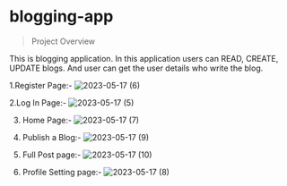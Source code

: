 # blogging-app
>Project Overview

This is blogging application. In this application users can READ, CREATE, UPDATE blogs. And user can get the user details who write the blog.

1.Register Page:-
![2023-05-17 (6)](https://github.com/metaphor07/blogging-app/assets/93358507/8873b9a5-5331-44fa-b55d-9419d7a7c80d)


2.Log In Page:-
![2023-05-17 (5)](https://github.com/metaphor07/blogging-app/assets/93358507/00a29b41-c0e3-4393-8224-8c66b36342fd)


3. Home Page:-
![2023-05-17 (7)](https://github.com/metaphor07/blogging-app/assets/93358507/2df39b37-6323-4869-abe4-4f67a8222dd9)


4. Publish a Blog:-
![2023-05-17 (9)](https://github.com/metaphor07/blogging-app/assets/93358507/11b5649b-e4c1-4544-9e52-7545d2ab2f93)


5. Full Post page:-
![2023-05-17 (10)](https://github.com/metaphor07/blogging-app/assets/93358507/c2c6e853-ee34-4fcc-95e2-90aa2d1d682b)


6. Profile Setting page:-
![2023-05-17 (8)](https://github.com/metaphor07/blogging-app/assets/93358507/d2a78cf9-04a8-42c3-ad3a-5e7687692cfb)
